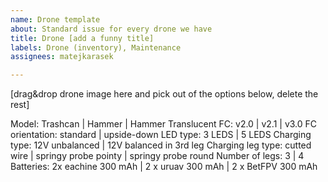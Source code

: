 ```yaml
---
name: Drone template
about: Standard issue for every drone we have
title: Drone [add a funny title]
labels: Drone (inventory), Maintenance
assignees: matejkarasek

---
```


[drag&drop drone image here and pick out of the options below, delete the rest]

Model: Trashcan | Hammer | Hammer Translucent 
FC: v2.0 | v2.1 | v3.0
FC orientation: standard | upside-down
LED type: 3 LEDS | 5 LEDS
Charging type: 12V unbalanced | 12V balanced in 3rd leg 
Charging leg type: cutted wire | springy probe pointy | springy probe round
Number of legs: 3 | 4
Batteries: 2x eachine 300 mAh | 2 x uruav 300 mAh | 2 x BetFPV 300 mAh
